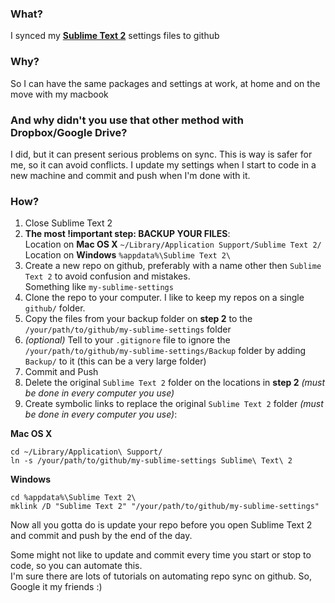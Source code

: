 ### What?

I synced my **[Sublime Text 2](http://www.sublimetext.com/2)** settings files to github

### Why?

So I can have the same packages and settings at work, at home and on the move with my macbook

### And why didn't you use that other method with Dropbox/Google Drive?

I did, but it can present serious problems on sync. This is way is safer for me, so it can avoid conflicts.
I update my settings when I start to code in a new machine and commit and push when I'm done with it.

### How?

1. Close Sublime Text 2
2. **The most !important step: BACKUP YOUR FILES**:<br/>
Location on **Mac OS X** `~/Library/Application Support/Sublime Text 2/`<br/>
Location on **Windows** `%appdata%\Sublime Text 2\`
3. Create a new repo on github, preferably with a name other then `Sublime Text 2` 
to avoid confusion and mistakes.<br/>
Something like `my-sublime-settings`
4. Clone the repo to your computer. I like to keep my repos on a single `github/` folder.
5. Copy the files from your backup folder on **step 2** to the `/your/path/to/github/my-sublime-settings` folder
6. _(optional)_ Tell to your `.gitignore` file to ignore the `/your/path/to/github/my-sublime-settings/Backup` folder 
by adding `Backup/` to it (this can be a very large folder)
7. Commit and Push
8. Delete the original `Sublime Text 2` folder on the locations in **step 2** _(must be done in every computer you use)_
9. Create symbolic links to replace the original `Sublime Text 2` folder _(must be done in every computer you use)_:

**Mac OS X**<br/>

    cd ~/Library/Application\ Support/
    ln -s /your/path/to/github/my-sublime-settings Sublime\ Text\ 2

**Windows**<br/>

    cd %appdata%\Sublime Text 2\
    mklink /D "Sublime Text 2" "/your/path/to/github/my-sublime-settings"

Now all you gotta do is update your repo before you open Sublime Text 2 and commit and push by the end of the day.

Some might not like to update and commit every time you start or stop to code, so you can automate this.<br/>
I'm sure there are lots of tutorials on automating repo sync on github. So, Google it my friends :)

